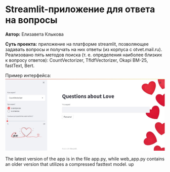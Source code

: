 # Streamlit-приложение для ответа на вопросы
**Автор:** Елизавета Клыкова

**Суть проекта:** приложение на платформе streamlit, позволяющее задавать вопросы и получать на них ответы (из корпуса с otvet.mail.ru). Реализовано пять методов поиска (т. е. определения наиболее близких к вопросу ответов): CountVectorizer, TfIdfVectorizer, Okapi BM-25, fastText, Bert.

Пример интерфейса:
![Пример интерфейса:](/interface.jpg)

The latest version of the app is in the file app.py, while web_app.py contains an older version that utilizes a compressed fasttext model.
up
